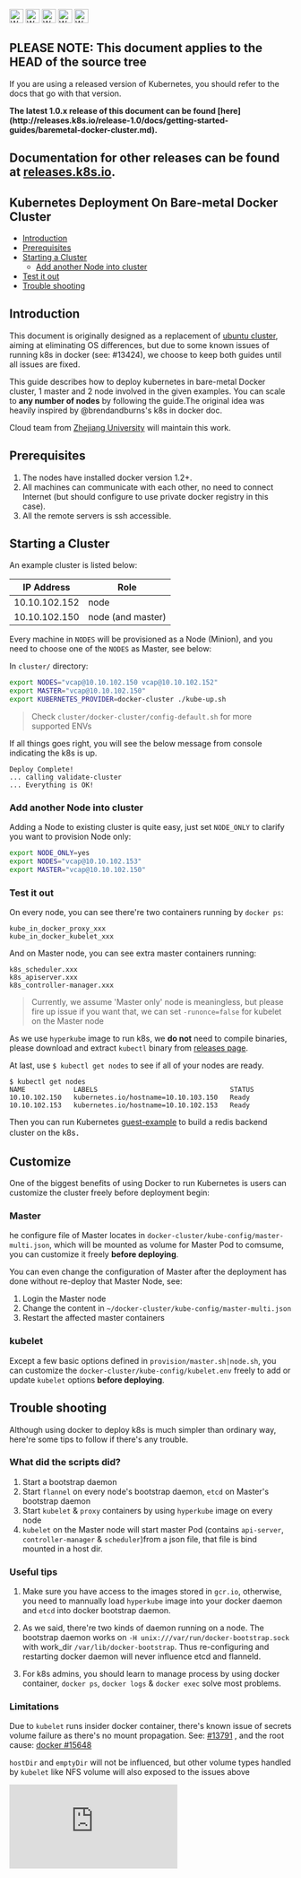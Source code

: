 <!-- BEGIN MUNGE: UNVERSIONED_WARNING -->

<!-- BEGIN STRIP_FOR_RELEASE -->

<img src="http://kubernetes.io/img/warning.png" alt="WARNING"
     width="25" height="25">
<img src="http://kubernetes.io/img/warning.png" alt="WARNING"
     width="25" height="25">
<img src="http://kubernetes.io/img/warning.png" alt="WARNING"
     width="25" height="25">
<img src="http://kubernetes.io/img/warning.png" alt="WARNING"
     width="25" height="25">
<img src="http://kubernetes.io/img/warning.png" alt="WARNING"
     width="25" height="25">

<h2>PLEASE NOTE: This document applies to the HEAD of the source tree</h2>

If you are using a released version of Kubernetes, you should
refer to the docs that go with that version.

<strong>
The latest 1.0.x release of this document can be found
[here](http://releases.k8s.io/release-1.0/docs/getting-started-guides/baremetal-docker-cluster.md).

Documentation for other releases can be found at
[releases.k8s.io](http://releases.k8s.io).
</strong>
--

<!-- END STRIP_FOR_RELEASE -->

<!-- END MUNGE: UNVERSIONED_WARNING -->
Kubernetes Deployment On Bare-metal Docker Cluster
------------------------------------------------

- [Introduction](#introduction)
- [Prerequisites](#prerequisites)
- [Starting a Cluster](#starting-a-cluster)
    - [Add another Node into cluster](#add-another-node-into-cluster)
- [Test it out](#test-it-out)
- [Trouble shooting](#trouble-shooting)

## Introduction

This document is originally designed as a replacement of [ubuntu cluster](./ubuntu.md), aiming at eliminating OS differences, but due to some known issues of running k8s in docker (see: #13424), we choose to keep both guides until all issues are fixed. 

This guide describes how to deploy kubernetes in bare-metal Docker cluster, 1 master and 2 node involved in the given examples. You can scale to **any number of nodes** by following the guide.The original idea was heavily inspired by @brendandburns's k8s in docker doc.

Cloud team from [Zhejiang University](https://github.com/ZJU-SEL) will maintain this work.


## Prerequisites

1. The nodes have installed docker version 1.2+.
2. All machines can communicate with each other, no need to connect Internet (but should configure to use
private docker registry in this case).
3. All the remote servers is ssh accessible.


## Starting a Cluster
An example cluster is listed below:

| IP Address  |   Role   |
|-------------|----------|
|10.10.102.152|   node   |
|10.10.102.150|node (and master)|

Every machine in `NODES` will be provisioned as a Node (Minion), and you need to choose one of the `NODES` as Master, see below:

In `cluster/` directory:

```sh
export NODES="vcap@10.10.102.150 vcap@10.10.102.152"
export MASTER="vcap@10.10.102.150"
export KUBERNETES_PROVIDER=docker-cluster ./kube-up.sh
```
> Check `cluster/docker-cluster/config-default.sh` for more supported ENVs

If all things goes right, you will see the below message from console indicating the k8s is up.

```console
Deploy Complete!
... calling validate-cluster 
... Everything is OK! 
```
### Add another Node into cluster

Adding a Node to existing cluster is quite easy, just set `NODE_ONLY` to clarify you want to provision Node only:

```sh
export NODE_ONLY=yes
export NODES="vcap@10.10.102.153"
export MASTER="vcap@10.10.102.150"
```

### Test it out

On every node, you can see there're two containers running by `docker ps`:
```
kube_in_docker_proxy_xxx
kube_in_docker_kubelet_xxx
```

And on Master node, you can see extra master containers running:
```
k8s_scheduler.xxx
k8s_apiserver.xxx
k8s_controller-manager.xxx
```

> Currently, we assume 'Master only' node is meaningless, but please fire up issue if you want that, we can set `-runonce=false` for kubelet on the Master node

As we use `hyperkube` image to run k8s, we **do not** need to compile binaries, please download and extract `kubectl` binary from [releases page](https://github.com/kubernetes/kubernetes/releases).

At last, use `$ kubectl get nodes` to see if all of your nodes are ready.

```console
$ kubectl get nodes
NAME            LABELS                                 STATUS
10.10.102.150   kubernetes.io/hostname=10.10.103.150   Ready
10.10.102.153   kubernetes.io/hostname=10.10.102.153   Ready
```

Then you can run Kubernetes [guest-example](../../examples/guestbook/) to build a redis backend cluster on the k8s．

## Customize

One of the biggest benefits of using Docker to run Kubernetes is users can customize the cluster freely before deployment begin:

### Master
he configure file of Master locates in `docker-cluster/kube-config/master-multi.json`, which will be mounted as volume for Master Pod to comsume, you can customize it freely **before deploying**. 

You can even change the configuration of Master after the deployment has done without re-deploy that Master Node, see:

1. Login the Master node
2. Change the content in `~/docker-cluster/kube-config/master-multi.json`
3. Restart the affected master containers

### kubelet
Except a few basic options defined in `provision/master.sh|node.sh`, you can customize the `docker-cluster/kube-config/kubelet.env` freely to add or update `kubelet` options **before deploying**.

## Trouble shooting

Although using docker to deploy k8s is much simpler than ordinary way, here're some tips to follow if there's any trouble.

### What did the scripts did?
1. Start a bootstrap daemon
2. Start `flannel` on every node's bootstrap daemon, `etcd` on Master's bootstrap daemon
3. Start `kubelet` & `proxy` containers by using `hyperkube` image on every node
4. `kubelet` on the Master node will start master Pod (contains `api-server`, `controller-manager` & `scheduler`)from a json file, that file is bind mounted in a host dir.

### Useful tips
1. Make sure you have access to the images stored in `gcr.io`, otherwise, you need to mannually load `hyperkube` image into your docker daemon and `etcd` into docker bootstrap daemon.

2. As we said, there're two kinds of daemon running on a node. The bootstrap daemon works on `-H unix:///var/run/docker-bootstrap.sock` with work_dir `/var/lib/docker-bootstrap`. Thus re-configuring and restarting docker daemon will never influence etcd and flanneld.

3. For k8s admins, you should learn to manage process by using docker container, `docker ps`, `docker logs` & `docker exec` solve most problems.

### Limitations
Due to `kubelet` runs insider docker container, there's known issue of secrets volume failure as there's no mount propagation. See: [#13791](https://github.com/kubernetes/kubernetes/pull/13791) , and the root cause: [docker #15648](https://github.com/docker/docker/pull/15648)

`hostDir` and `emptyDir` will not be influenced, but other volume types handled by `kubelet` like NFS volume will also exposed to the issues above

<!-- BEGIN MUNGE: GENERATED_ANALYTICS -->
[![Analytics](https://kubernetes-site.appspot.com/UA-36037335-10/GitHub/docs/getting-started-guides/baremetal-docker-cluster.md?pixel)]()
<!-- END MUNGE: GENERATED_ANALYTICS -->